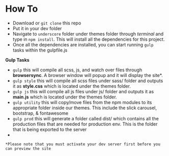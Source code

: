 # How To

- Download  or ``git clone`` this repo
- Put it in your dev folder
- Navigate to ``underscore`` folder under themes folder through _terminal_ and type in ``npm install``. This will install all the dependencies for this project.
- Once all the dependencies are installed, you can start running ``gulp`` tasks within the gulpfile.js

**Gulp Tasks**

- ``gulp`` this will compile all scss, js, and watch over files through **browsersync**. A browser window will popup and it will display the site*.
- ``gulp style`` this will compile all scss files under sass/ folder and outputs it as **style.css** which is located under the themes folder.
- ``gulp js`` this will compile all js files under js/ folder and outputs it as **main.js** which is located under the themes folder.
- ``gulp utility`` this will copy/move files from the npm modules to its appropriate folder inside our themes. This include the slick carousel, bootstrap, & fontawesome
- ``gulp prod`` this will generate a folder called dist/ which contains all the production files that are needed for production env. This is the folder that is being exported to the server
- 

``*Please note that you must activate your dev server first before you can preview the site``